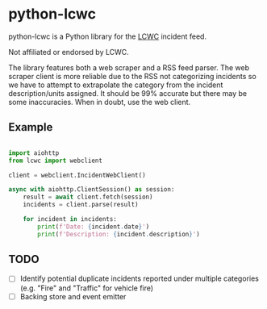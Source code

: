 # python-lcwc

python-lcwc is a Python library for the [LCWC](https://www.lcwc911.us/live-incident-list) incident feed.

Not affiliated or endorsed by LCWC.

The library features both a web scraper and a RSS feed parser. The web scraper client is more reliable due to the RSS not categorizing incidents so we have to attempt to extrapolate the category from the incident description/units assigned. It should be 99% accurate but there may be some inaccuracies. When in doubt, use the web client.

## Example

```python

import aiohttp
from lcwc import webclient

client = webclient.IncidentWebClient()

async with aiohttp.ClientSession() as session:
    result = await client.fetch(session)
    incidents = client.parse(result)

    for incident in incidents:
        print(f'Date: {incident.date}')
        print(f'Description: {incident.description}')
```

## TODO

- [ ] Identify potential duplicate incidents reported under multiple categories (e.g. "Fire" and "Traffic" for vehicle fire)
- [ ] Backing store and event emitter
